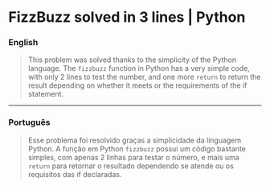 # FizzBuzz solved in 3 lines | Python

### English
> This problem was solved thanks to the simplicity of the Python language.
> The `fizzbuzz` function in Python has a very simple code, with only 2 lines to test the number, and one more `return` to return the result depending on whether it meets or the requirements of the if statement.

***

### Português
> Esse problema foi resolvido graças a simplicidade da linguagem Python.
> A função em Python `fizzbuzz` possui um código bastante simples, com apenas 2 linhas para testar o número, e mais uma `return` para retornar o resultado dependendo se atende ou os requisitos das if declaradas.
